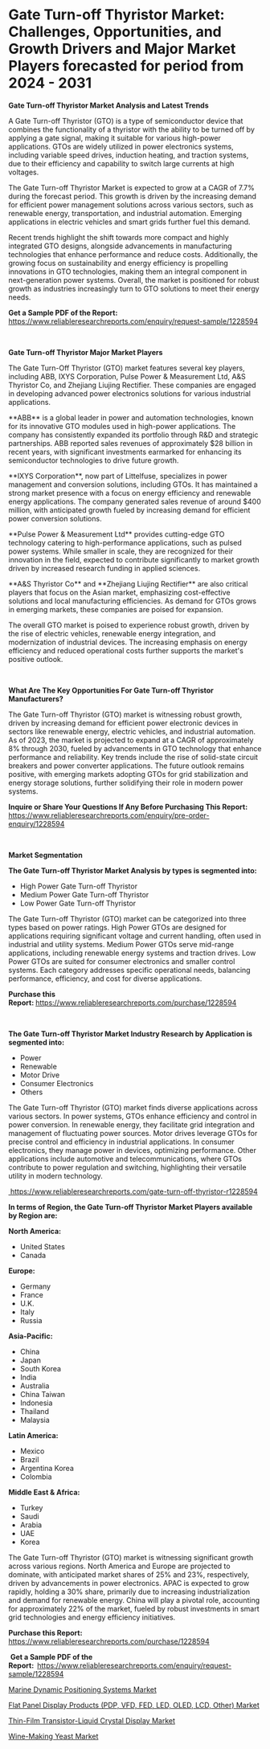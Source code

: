 <p><h1>Gate Turn-off Thyristor Market: Challenges, Opportunities, and Growth Drivers and Major Market Players forecasted for period from 2024 - 2031</h1></p><p><strong>Gate Turn-off Thyristor Market Analysis and Latest Trends</strong></p>
<p><p>A Gate Turn-off Thyristor (GTO) is a type of semiconductor device that combines the functionality of a thyristor with the ability to be turned off by applying a gate signal, making it suitable for various high-power applications. GTOs are widely utilized in power electronics systems, including variable speed drives, induction heating, and traction systems, due to their efficiency and capability to switch large currents at high voltages.</p><p>The Gate Turn-off Thyristor Market is expected to grow at a CAGR of 7.7% during the forecast period. This growth is driven by the increasing demand for efficient power management solutions across various sectors, such as renewable energy, transportation, and industrial automation. Emerging applications in electric vehicles and smart grids further fuel this demand. </p><p>Recent trends highlight the shift towards more compact and highly integrated GTO designs, alongside advancements in manufacturing technologies that enhance performance and reduce costs. Additionally, the growing focus on sustainability and energy efficiency is propelling innovations in GTO technologies, making them an integral component in next-generation power systems. Overall, the market is positioned for robust growth as industries increasingly turn to GTO solutions to meet their energy needs.</p></p>
<p><strong>Get a Sample PDF of the Report:&nbsp;</strong> <a href="https://www.reliableresearchreports.com/enquiry/request-sample/1228594?utm_campaign=37&utm_medium=2&utm_source=Github&utm_content=ia&utm_term=29122024&utm_id=gate-turn-off-thyristor">https://www.reliableresearchreports.com/enquiry/request-sample/1228594</a></p>
<p>&nbsp;</p>
<p><strong>Gate Turn-off Thyristor Major Market Players</strong></p>
<p><p>The Gate Turn-Off Thyristor (GTO) market features several key players, including ABB, IXYS Corporation, Pulse Power & Measurement Ltd, A&S Thyristor Co, and Zhejiang Liujing Rectifier. These companies are engaged in developing advanced power electronics solutions for various industrial applications.</p><p>**ABB** is a global leader in power and automation technologies, known for its innovative GTO modules used in high-power applications. The company has consistently expanded its portfolio through R&D and strategic partnerships. ABB reported sales revenues of approximately $28 billion in recent years, with significant investments earmarked for enhancing its semiconductor technologies to drive future growth.</p><p>**IXYS Corporation**, now part of Littelfuse, specializes in power management and conversion solutions, including GTOs. It has maintained a strong market presence with a focus on energy efficiency and renewable energy applications. The company generated sales revenue of around $400 million, with anticipated growth fueled by increasing demand for efficient power conversion solutions.</p><p>**Pulse Power & Measurement Ltd** provides cutting-edge GTO technology catering to high-performance applications, such as pulsed power systems. While smaller in scale, they are recognized for their innovation in the field, expected to contribute significantly to market growth driven by increased research funding in applied sciences.</p><p>**A&S Thyristor Co** and **Zhejiang Liujing Rectifier** are also critical players that focus on the Asian market, emphasizing cost-effective solutions and local manufacturing efficiencies. As demand for GTOs grows in emerging markets, these companies are poised for expansion.</p><p>The overall GTO market is poised to experience robust growth, driven by the rise of electric vehicles, renewable energy integration, and modernization of industrial devices. The increasing emphasis on energy efficiency and reduced operational costs further supports the market's positive outlook.</p></p>
<p>&nbsp;</p>
<p><strong>What Are The Key Opportunities For Gate Turn-off Thyristor Manufacturers?</strong></p>
<p><p>The Gate Turn-off Thyristor (GTO) market is witnessing robust growth, driven by increasing demand for efficient power electronic devices in sectors like renewable energy, electric vehicles, and industrial automation. As of 2023, the market is projected to expand at a CAGR of approximately 8% through 2030, fueled by advancements in GTO technology that enhance performance and reliability. Key trends include the rise of solid-state circuit breakers and power converter applications. The future outlook remains positive, with emerging markets adopting GTOs for grid stabilization and energy storage solutions, further solidifying their role in modern power systems.</p></p>
<p><strong>Inquire or Share Your Questions If Any Before Purchasing This Report:</strong> <a href="https://www.reliableresearchreports.com/enquiry/pre-order-enquiry/1228594?utm_campaign=37&utm_medium=2&utm_source=Github&utm_content=ia&utm_term=29122024&utm_id=gate-turn-off-thyristor">https://www.reliableresearchreports.com/enquiry/pre-order-enquiry/1228594</a></p>
<p>&nbsp;</p>
<p><strong>Market Segmentation</strong></p>
<p><strong>The Gate Turn-off Thyristor Market Analysis by types is segmented into:</strong></p>
<p><ul><li>High Power Gate Turn-off Thyristor</li><li>Medium Power Gate Turn-off Thyristor</li><li>Low Power Gate Turn-off Thyristor</li></ul></p>
<p><p>The Gate Turn-off Thyristor (GTO) market can be categorized into three types based on power ratings. High Power GTOs are designed for applications requiring significant voltage and current handling, often used in industrial and utility systems. Medium Power GTOs serve mid-range applications, including renewable energy systems and traction drives. Low Power GTOs are suited for consumer electronics and smaller control systems. Each category addresses specific operational needs, balancing performance, efficiency, and cost for diverse applications.</p></p>
<p><strong>Purchase this Report:&nbsp;</strong><a href="https://www.reliableresearchreports.com/purchase/1228594?utm_campaign=37&utm_medium=2&utm_source=Github&utm_content=ia&utm_term=29122024&utm_id=gate-turn-off-thyristor">https://www.reliableresearchreports.com/purchase/1228594</a></p>
<p>&nbsp;</p>
<p><strong>The Gate Turn-off Thyristor Market Industry Research by Application is segmented into:</strong></p>
<p><ul><li>Power</li><li>Renewable</li><li>Motor Drive</li><li>Consumer Electronics</li><li>Others</li></ul></p>
<p><p>The Gate Turn-off Thyristor (GTO) market finds diverse applications across various sectors. In power systems, GTOs enhance efficiency and control in power conversion. In renewable energy, they facilitate grid integration and management of fluctuating power sources. Motor drives leverage GTOs for precise control and efficiency in industrial applications. In consumer electronics, they manage power in devices, optimizing performance. Other applications include automotive and telecommunications, where GTOs contribute to power regulation and switching, highlighting their versatile utility in modern technology.</p></p>
<p><a href="https://www.reliableresearchreports.com/gate-turn-off-thyristor-r1228594?utm_campaign=37&utm_medium=2&utm_source=Github&utm_content=ia&utm_term=29122024&utm_id=gate-turn-off-thyristor">&nbsp;https://www.reliableresearchreports.com/gate-turn-off-thyristor-r1228594</a></p>
<p><strong>In terms of Region, the Gate Turn-off Thyristor Market Players available by Region are:</strong></p>
<p>
    <p> <strong> North America: </strong>
        <ul>
            <li>United States</li>
            <li>Canada</li>
        </ul>
        </p> 
    <p> <strong> Europe: </strong>
        <ul>
            <li>Germany</li>
            <li>France</li>
            <li>U.K.</li>
            <li>Italy</li>
            <li>Russia</li>
        </ul>
        </p> 
    <p> <strong> Asia-Pacific: </strong>
        <ul>
            <li>China</li>
            <li>Japan</li>
            <li>South Korea</li>
            <li>India</li>
            <li>Australia</li>
            <li>China Taiwan</li>
            <li>Indonesia</li>
            <li>Thailand</li>
            <li>Malaysia</li>
        </ul>
        </p> 
    <p> <strong> Latin America: </strong>
        <ul>
            <li>Mexico</li>
            <li>Brazil</li>
            <li>Argentina Korea</li>
            <li>Colombia</li>
        </ul>
        </p> 
    <p> <strong> Middle East & Africa: </strong>
        <ul>
            <li>Turkey</li>
            <li>Saudi</li>
            <li>Arabia</li>
            <li>UAE</li>
            <li>Korea</li>
        </ul>
    </p>
    </p>
<p><p>The Gate Turn-off Thyristor (GTO) market is witnessing significant growth across various regions. North America and Europe are projected to dominate, with anticipated market shares of 25% and 23%, respectively, driven by advancements in power electronics. APAC is expected to grow rapidly, holding a 30% share, primarily due to increasing industrialization and demand for renewable energy. China will play a pivotal role, accounting for approximately 22% of the market, fueled by robust investments in smart grid technologies and energy efficiency initiatives.</p></p>
<p><strong>Purchase this Report: </strong><a href="https://www.reliableresearchreports.com/purchase/1228594?utm_campaign=37&utm_medium=2&utm_source=Github&utm_content=ia&utm_term=29122024&utm_id=gate-turn-off-thyristor">https://www.reliableresearchreports.com/purchase/1228594</a></p>
<p>&nbsp;<strong>Get a Sample PDF of the Report:&nbsp;&nbsp;</strong><a href="https://www.reliableresearchreports.com/enquiry/request-sample/1228594?utm_campaign=37&utm_medium=2&utm_source=Github&utm_content=ia&utm_term=29122024&utm_id=gate-turn-off-thyristor">https://www.reliableresearchreports.com/enquiry/request-sample/1228594</a></p>
<p><strong></strong></p>
<p><p><a href="https://github.com/sofayahoo2023/Market-Research-Report-List-6/blob/main/marine-dynamic-positioning-systems-market.md?utm_campaign=37&utm_medium=2&utm_source=Github&utm_content=ia&utm_term=29122024&utm_id=gate-turn-off-thyristor">Marine Dynamic Positioning Systems Market</a></p><p><a href="https://github.com/joannesouthgate/Market-Research-Report-List-5/blob/main/flat-panel-display-products-pdp-vfd-fed-led-oled-lcd-other-market.md?utm_campaign=37&utm_medium=2&utm_source=Github&utm_content=ia&utm_term=29122024&utm_id=gate-turn-off-thyristor">Flat Panel Display Products (PDP, VFD, FED, LED, OLED, LCD, Other) Market</a></p><p><a href="https://github.com/DianaWilson796/Market-Research-Report-List-1/blob/main/thin-film-transistor-liquid-crystal-display-market.md?utm_campaign=37&utm_medium=2&utm_source=Github&utm_content=ia&utm_term=29122024&utm_id=gate-turn-off-thyristor">Thin-Film Transistor-Liquid Crystal Display Market</a></p><p><a href="https://github.com/maclarensidney/Market-Research-Report-List-1/blob/main/wine-making-yeast-market.md?utm_campaign=37&utm_medium=2&utm_source=Github&utm_content=ia&utm_term=29122024&utm_id=gate-turn-off-thyristor">Wine-Making Yeast Market</a></p></p>